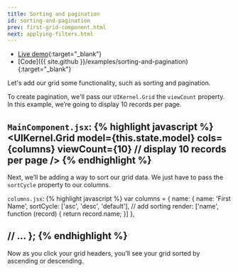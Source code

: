 ```yaml
---
title: Sorting and pagination
id: sorting-and-pagination
prev: first-grid-component.html
next: applying-filters.html
---
```

* [Live demo](/examples/sorting-and-pagination/){:target="_blank"}
* [Code]({{ site.github }}/examples/sorting-and-pagination){:target="_blank"}

Let's add our grid some functionality, such as sorting and pagination.

To create pagination, we'll pass our `UIKernel.Grid` the `viewCount` property. In this example, we’re going to display 10 records per page.

`MainComponent.jsx`:
{% highlight javascript %}
<UIKernel.Grid
  model={this.state.model}
  cols={columns}
  viewCount={10} // display 10 records per page
/>
{% endhighlight %}
---

Next, we’ll be adding a way to sort our grid data. We just have to pass the `sortCycle` property to our columns.

`columns.jsx`:
{% highlight javascript %}
var columns = {
  name: {
    name: 'First Name',
    sortCycle: ['asc', 'desc', 'default'], // add sorting
    render: ['name', function (record) {
      return record.name;
    }]
  },

  // ...
};
{% endhighlight %}
---

Now as you click your grid headers, you’ll see your grid sorted by ascending or descending.

